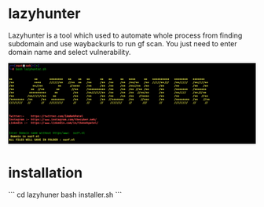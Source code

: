 # lazyhunter
Lazyhunter is a tool  which used to automate whole process from finding subdomain and use waybackurls to run  gf scan. You just need to enter domain name and select vulnerability.

![Image of tool](https://github.com/NehPatel24/lazyhunter/blob/main/lazyhunter.png)

<h1>installation</h1>
``` cd lazyhuner
  bash installer.sh
```
